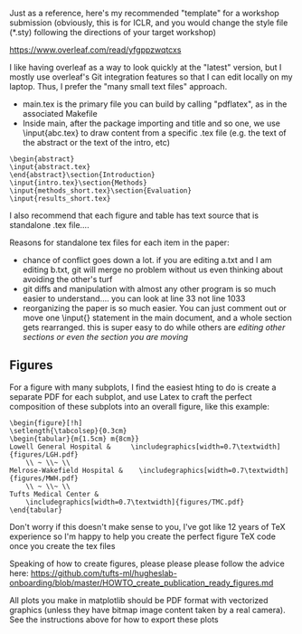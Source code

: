 Just as a reference, here's my recommended "template" for a workshop submission (obviously, this is for ICLR, and you would change the style file (*.sty) following the directions of your target workshop)

https://www.overleaf.com/read/yfgppzwqtcxs

I like having overleaf as a way to look quickly at the "latest" version, but I mostly use overleaf's Git integration features so that I can edit locally on my laptop. Thus, I prefer the "many small text files" approach.

* main.tex is the primary file you can build by calling "pdflatex", as in the associated Makefile
* Inside main, after the package importing and title and so one, we use \input{abc.tex} to draw content from a specific .tex file (e.g. the text of the abstract or the text of the intro, etc)

```
\begin{abstract}
\input{abstract.tex}
\end{abstract}\section{Introduction}
\input{intro.tex}\section{Methods}
\input{methods_short.tex}\section{Evaluation}
\input{results_short.tex}
```

I also recommend that each figure and table has text source that is standalone .tex file.... 

Reasons for standalone tex files for each item in the paper:
* chance of conflict goes down a lot. if you are editing a.txt and I am editing b.txt, git will merge no problem without us even thinking about avoiding the other's turf
* git diffs and manipulation with almost any other program is so much easier to understand.... you can look at line 33 not line 1033
* reorganizing the paper is so much easier. You can just comment out or move one \input{} statement in the main document, and a whole section gets rearranged. this is super easy to do while others are *editing other sections or even the section you are moving*

## Figures

For a figure with many subplots, I find the easiest hting to do is create a separate PDF for each subplot, and use Latex to craft the perfect composition of these subplots into an overall figure, like this example:

```
\begin{figure}[!h]
\setlength{\tabcolsep}{0.3cm}
\begin{tabular}{m{1.5cm} m{8cm}}
Lowell General Hospital &     \includegraphics[width=0.7\textwidth]{figures/LGH.pdf}
	\\ ~ \\~ \\ 
Melrose-Wakefield Hospital &    \includegraphics[width=0.7\textwidth]{figures/MWH.pdf}
	\\ ~ \\~ \\ 
Tufts Medical Center & 
    \includegraphics[width=0.7\textwidth]{figures/TMC.pdf}
\end{tabular}
```

Don't worry if this doesn't make sense to you, I've got like 12 years of TeX experience so I'm happy to help you create the perfect figure TeX code once you create the tex files

Speaking of how to create figures, please please please follow the advice here: https://github.com/tufts-ml/hugheslab-onboarding/blob/master/HOWTO_create_publication_ready_figures.md

All plots you make in matplotlib should be PDF format with vectorized graphics (unless they have bitmap image content taken by a real camera). See the instructions above for how to export these plots

